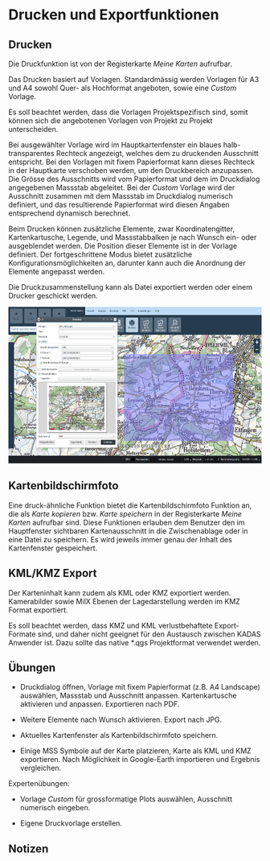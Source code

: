 # Drucken und Exportfunktionen

## Drucken

Die Druckfunktion ist von der Registerkarte *Meine Karten* aufrufbar.

Das Drucken basiert auf Vorlagen. Standardmässig werden Vorlagen für A3 und A4 sowohl Quer- als Hochformat angeboten, sowie eine *Custom* Vorlage.

Es soll beachtet werden, dass die Vorlagen Projektspezifisch sind, somit können sich die angebotenen Vorlagen von Projekt zu Projekt unterscheiden.

Bei ausgewählter Vorlage wird im Hauptkartenfenster ein blaues halb-transparentes Rechteck angezeigt, welches dem zu druckenden Ausschnitt entspricht. Bei den Vorlagen mit fixem Papierformat kann dieses Rechteck in der Hauptkarte verschoben werden, um den Druckbereich anzupassen. Die Grösse des Ausschnitts wird vom Papierformat und dem im Druckdialog angegebenen Massstab abgeleitet. Bei der *Custom* Vorlage wird der Ausschnitt zusammen mit dem Massstab im Druckdialog numerisch definiert, und das resultierende Papierformat wird diesen Angaben entsprechend dynamisch berechnet.

Beim Drucken können zusätzliche Elemente, zwar Koordinatengitter, Kartenkartusche, Legende, und Massstabbalken je nach Wunsch ein- oder ausgeblendet werden. Die Position dieser Elemente ist in der Vorlage definiert. Der fortgeschrittene Modus bietet zusätzliche Konfigurationsmöglichkeiten an, darunter kann auch die Anordnung der Elemente angepasst werden.

Die Druckzusammenstellung kann als Datei exportiert werden oder einem Drucker geschickt werden.

<img src="../media/image12.png" width="593" height="311" />

## Kartenbildschirmfoto

Eine druck-ähnliche Funktion bietet die Kartenbildschirmfoto Funktion an, die als *Karte kopieren* bzw. *Karte speichern* in der Registerkarte *Meine Karten* aufrufbar sind. Diese Funktionen erlauben dem Benutzer den im Hauptfenster sichtbaren Kartenausschnitt in die Zwischenablage oder in eine Datei zu speichern. Es wird jeweils immer genau der Inhalt des Kartenfenster gespeichert.

## KML/KMZ Export

Der Karteninhalt kann zudem als KML oder KMZ exportiert werden. Kamerabilder sowie MilX Ebenen der Lagedarstellung werden im KMZ Format exportiert.

Es soll beachtet werden, dass KMZ und KML verlustbehaftete Export-Formate sind, und daher nicht geeignet für den Austausch zwischen KADAS Anwender ist. Dazu sollte das native \*.qgs Projektformat verwendet werden.

## Übungen

-   Druckdialog öffnen, Vorlage mit fixem Papierformat (z.B. A4 Landscape) auswählen, Massstab und Ausschnitt anpassen. Kartenkartusche aktivieren und anpassen. Exportieren nach PDF.

-   Weitere Elemente nach Wunsch aktivieren. Export nach JPG.

-   Aktuelles Kartenfenster als Kartenbildschirmfoto speichern.

-   Einige MSS Symbole auf der Karte platzieren, Karte als KML und KMZ exportieren. Nach Möglichkeit in Google-Earth importieren und Ergebnis vergleichen.

Expertenübungen:

-   Vorlage *Custom* für grossformatige Plots auswählen, Ausschnitt numerisch eingeben.

-   Eigene Druckvorlage erstellen.

## Notizen


